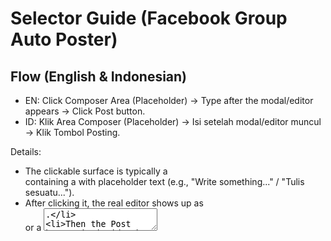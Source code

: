 Selector Guide (Facebook Group Auto Poster)
===========================================

Flow (English & Indonesian)
---------------------------
- EN: Click Composer Area (Placeholder) -> Type after the modal/editor appears -> Click Post button.
- ID: Klik Area Composer (Placeholder) -> Isi setelah modal/editor muncul -> Klik Tombol Posting.

Details:
- The clickable surface is typically a <div role="button" tabindex="0"> containing a <span> with placeholder text (e.g., "Write something..." / "Tulis sesuatu...").
- After clicking it, the real editor shows up as <div role="textbox" contenteditable="true"> or a <textarea>.
- Then the Post button is inside the nearest dialog/pagelet.

Purpose
-------
This guide explains how the script finds the composer (post text box) and the Post/Publish button, how to use --inspect mode, and how to supply your own robust XPaths.

1. Inspect Mode
---------------
Run:
  python3 main.py --links-file links.txt --inspect --no-headless --debug --limit 5

What it does:
- Logs in (or uses dummy credentials if you omit real ones and also use --dry-run, though real login is recommended for accuracy).
- Opens each group link in a new tab.
- Detects the composer element heuristically (no message is typed, no post is submitted).
- Locates a likely Post button.
- Prints guessed XPaths like:
    [INSPECT] https://www.facebook.com/groups/1234
      composer_xpath_guess: //div[3]/div/div[2]/div
      post_button_xpath_guess: //*[@id="jsc_xyz"]
- Saves artifacts under artifacts/ if --debug is on.

Use the printed guesses to create stable custom XPaths.

2. Per-Link Overrides (links.txt)
---------------------------------
Format (tab or pipe separators):
  URL
  URL | COMPOSER_XPATH
  URL | COMPOSER_XPATH | POST_BUTTON_XPATH

Examples:
  https://www.facebook.com/groups/example1
  https://www.facebook.com/groups/example2 | //div[@role='textbox' and @contenteditable='true']
  https://www.facebook.com/groups/example3 | //div[@aria-label='Write something...' and @contenteditable='true'] | //span[normalize-space()='Post']/ancestor::div[@role='button']

3. Global Overrides
-------------------
If MOST groups share a stable structure:
  --composer-xpath "//div[@role='textbox' and @contenteditable='true']"
  --post-button-xpath "//span[normalize-space()='Post']/ancestor::div[@role='button']"

Per-link overrides take precedence over global ones.

4. Heuristic Detection Logic (Summary)
--------------------------------------
Composer scan steps:
1. Optional override XPath.
2. JavaScript scoring of all [contenteditable="true"], div[role="textbox"], or textarea (English + Indonesian keywords only).
   - Scores points if: role=textbox, isContentEditable, class hints (composer/notranslate/uiTextarea), or contains localized keywords.
3. Fallback XPaths: //div[@role='textbox' and @contenteditable='true'], //textarea[@name='xc_message'], etc.

Post button scan steps:
1. Optional override XPath.
2. Search within nearest dialog/pagelet/form for [role="button"] or <button> whose aria-label/text or data-testid matches EN/ID keywords or FB test IDs.
3. Fallback XPaths for EN/ID labels (Post/Posting/Kirim/Bagikan/Publish).

5. Crafting Resilient XPaths
---------------------------
Prefer attributes that are:
- Stable: role, aria-label (language-specific; may change if UI language changes), data-testid.
- Avoid brittle auto-generated class names (e.g., .x1lliihq.x1n2onr6... ).
- Keep them short:
    //div[@role='textbox' and @contenteditable='true']
  or scope inside a known container:
    //*[@data-pagelet='GroupInlineComposer']//div[@role='textbox' and @contenteditable='true']

For Post button, try multi-locale approach:
  //div[@role='button' and (@aria-label='Post' or @aria-label='Publier' or @aria-label='Publicar')]
Or rely on text:
  //span[normalize-space()='Post']/ancestor::div[@role='button']

6. Debug Artifacts
------------------
When --debug is active, failures produce files like:
  artifacts/20250907-101500__https---www-facebook-com-groups-...__composer-not-found.png
  artifacts/...__post-button-not-found.html
  artifacts/...__composer.meta.txt

.element/meta contents help you refine selectors by showing:
- aria-label
- placeholder
- data-testid
- a guessed XPath (xpath_guess)

7. Troubleshooting
------------------
Issue: composer-not-found
- Open the corresponding HTML artifact and search for role="textbox" or contenteditable.
- Use browser DevTools to inspect and derive a simpler XPath.

Issue: post-button-not-found
- Ensure the composer accepted text (no validation popups blocking).
- Inspect artifacts for a disabled Post button (look for aria-disabled or class indicating disabled state). Sometimes text still needs a newline.

Issue: Only admins can post
- Artifacts may contain a message like “Only admins can post” – this is not a selector issue.

8. Manual Mode Workflow
-----------------------
If auto-post is flaky or you want supervision:
  python3 main.py --links-file links.txt --message-file pesan.txt --manual-post --no-headless --limit 3
The script types the message, pauses, and waits for you to press Enter after manually clicking Post.

9. Safety & Rate Limits
-----------------------
- Increase --delay-min / --delay-max to appear more human.
- Use small batches (--limit) and pause between runs.
- Avoid posting identical content to many groups quickly; vary wording.

10. Updating Keyword Lists
--------------------------
Supported out of the box: English + Indonesian only.
If your UI language isn’t matched, add phrases to COMPOSER_KEYWORDS or POST_BUTTON_KEYWORDS in main.py, then re-run.

11. Common Useful Selector Patterns
-----------------------------------
Composer patterns:
  //div[@role='textbox' and @contenteditable='true']
  //*[@data-pagelet='GroupInlineComposer']//div[@role='textbox']
  //div[@aria-label='Write something...']

Post button patterns:
  //span[normalize-space()='Post']/ancestor::div[@role='button']
  //div[@role='button' and contains(@aria-label,'Post')]
  //div[@role='button' and (@aria-label='Post' or @aria-label='Publier' or @aria-label='Publicar')]

12. When All Else Fails
-----------------------
1. Run with --inspect --debug.
2. Open artifact HTML in a text editor.
3. Copy a unique attribute path.
4. Test the XPath quickly using browser DevTools ($x("<xpath>")).
5. Add to links.txt line.

License & Responsibility
------------------------
Provided for educational / personal automation scenarios. You assume all risk. The maintainers are not responsible for account actions taken by the platform.
